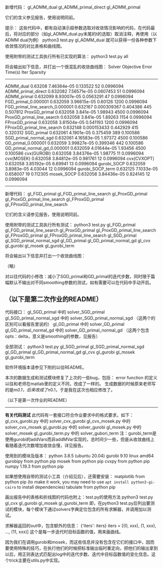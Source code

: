 
新增代码：
gl_ADMM_dual
gl_ADMM_primal_direct
gl_ADMM_primal

它们的含义参见报告，使用说明同前。

提示：
这些代码中，都有自动演示超参数选取对收敛情况影响的代码，在代码最后，将对应的部分（如gl_ADMM_dual.py末尾的t的选取）取消注释，再使用（以ADMM dual为例）
python3 test.py gl_ADMM_dual
就可以获得一份各种参数下收敛情况的对比表格和曲线图。

使用附带的测试工具执行所有已实现的算法：
python3 test.py all

将会输出如下信息，并打出一个很混乱的收敛曲线图：
Solver                             Objective        Error    Time(s)    Iter    Sparsity
-------------------------------  -----------  -----------  ---------  ------  ----------
ADMM_dual                           0.63208   7.46364e-05  0.133522       52   0.0996094
ADMM_primal_direct                  0.632082  7.56571e-05  0.0607453      51   0.0996094
ADMM_primal                         0.632099  8.93007e-05  0.0563291      47   0.0996094
FGD_primal_0.000001                 0.632059  3.96615e-05  0.60126      1200   0.0996094
FGD_primal_line_search_0.000001     0.632167  0.000309367  0.404386      445   0.507812
ProxGD_primal                       0.632058  3.841e-05    1.98943      4500   0.0996094
ProxGD_primal_line_search           0.632058  3.841e-05    1.89263      1154   0.0996094
FProxGD_primal                      0.632058  3.81504e-05  0.541193     1200   0.0996094
FProxGD_primal_line_search          0.632148  0.000153433  0.442929      415   0.320312
SGD_primal                          0.632061  4.1901e-05   0.375459      389   0.100586
SGD_primal_normal_sgd               0.632061  4.16583e-05  1.97372      4500   0.100586
GD_primal_0.000001                  0.632059  3.99827e-05  0.399346      442   0.100586
GD_primal_normal_gd_0.000001        0.632059  4.01644e-05  1.93456      4500   0.100586
cvx(GUROBI)                         0.632058  3.84376e-05  1.98775        11   0.0996094
cvx(MOSEK)                          0.632058  3.84812e-05  0.981761       12   0.0996094
cvx(CVXOPT)                         0.632058  3.85192e-05  6.69941        13   0.0996094
gurobi_SOCP                         0.632059  3.8983e-05   4.03044        12   0.0996094
gurobi_SOCP_term                    0.632125  7.1033e-05   0.658007       19   0.112305
mosek_SOCP                          0.632058  3.84436e-05  0.824145       12   0.0996094

-----

新增代码：
gl_FGD_primal
gl_FGD_primal_line_search
gl_ProxGD_primal
gl_ProxGD_primal_line_search
gl_FProxGD_primal
gl_FProxGD_primal_line_search

它们的含义请参见报告，使用说明同前。

使用附带的测试工具执行所有测试：
python3 test.py gl_FGD_primal gl_FGD_primal_line_search gl_ProxGD_primal gl_ProxGD_primal_line_search gl_FProxGD_primal gl_FProxGD_primal_line_search gl_SGD_primal gl_SGD_primal_normal_sgd gl_GD_primal gl_GD_primal_normal_gd gl_cvx gl_gurobi gl_mosek gl_gurobi_term

将会输出以下信息并打出一个收敛曲线图：

（略）

对以往代码的小修改：减小了SGD_primal和GD_primal的迭代步数，同时限于篇幅默认不输出对不同smoothing参数的测试，如有需要可以在代码中手动开启。

（以下是第二次作业的README）
-----

代码接口：
gl_SGD_primal             中的 solver_SGD_primal
gl_SGD_primal_normal_sgd  中的 solver_SGD_primal_normal_sgd   （这两个的区别可以看报告里说的）
gl_GD_primal            中的  solver_GD_primal
gl_GD_primal_normal_gd  中的 solver_GD_primal_normal_gd  （这两个包含opts：delta，意义是smoothing的参数，见报告）

全部测试：
python3 test.py gl_SGD_primal gl_SGD_primal_normal_sgd gl_GD_primal gl_GD_primal_normal_gd gl_cvx gl_gurobi gl_mosek gl_gurobi_term

软件环境版本请参见下附的以往README。

本次的数据生成和测试模块修复了上次的一些bug，包括：
error function 的定义以往和老师在matlab里的定义不同，改成了一样的。
生成数据的时候原来老师写的是m*0.1，后来改成了n*0.1，于是我在这次也相应修改了。

（以下是第一次作业的README）

------

**有关代码测试**
此代码有一套接口符合作业要求中的格式要求，如下：
gl_cvx_gurobi.py  中的 solver_cvx_gurobi
gl_cvx_mosek.py   中的 solver_cvx_mosek
gl_gurobi.py      中的 solver_gurobi
gl_mosek.py       中的 solver_mosek
gl_gurobi_term.py 中的 solver_gubori_term
注：gurobi_term是使用gurobi的addVars而非addMVar实现的，总时间少一些，但是从收敛曲线上看随着迭代次数增加收敛会慢，详见报告。

使用到的模块及版本：
python 3.8.5 (ubuntu 20.04)
gurobi 9.10 linux amd64
gurobipy from python pip
mosek from python pip
cvxpy from python pip
numpy 1.19.3 from python pip

如果想使用自带的测试小工具（介绍见后），还需要安装：
matplotlib from python pip (to make it work, you may need to use `apt install python3-gi-cairo` to install dependencies)
tabulate from python pip

画出报告中的表格和折线图的代码也附上：test.py的使用方法
python3 test.py gl_cvx gl_gurobi gl_mosek gl_gurobi_term
即，在python3 test.py后列出要测试的模块，每个模块下通过solvers字典定位包含的所有求解器，并调用加以测试。

求解器返回的out中，包含额外的信息：
{'iters': iters}
iters = [(0, xxx), (1, xxx), ..., (11, xxx)]
这个是每一步迭代时目标函数的值，用来画曲线。

因为我们在调用gurobi和mosek，而这些信息并没有包含在它们的接口中，因而要使用特殊的技巧，在执行他们的时候把标准输出临时重定向，把他们的输出拿到以后，用正则表达式匹配出log中的迭代步数、迭代中目标函数值的变化信息。这个trick主要在utils.py中实现。

